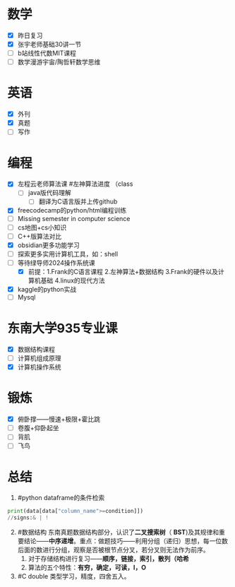 # 数学
- [x] 昨日复习
- [x] 张宇老师基础30讲一节
- [ ] b站线性代数MIT课程
- [ ] 数学漫游宇宙/陶哲轩数学思维

# 英语
- [x] 外刊
- [x] 真题
- [ ] 写作

# 编程
- [x] 左程云老师算法课 #左神算法进度  （class
	- [ ] java版代码理解
		- [ ] 翻译为C语言版并上传github
- [x] freecodecamp的python/html编程训练
- [ ] Missing semester in computer science
- [ ] cs地图+cs小知识
- [ ] C++版算法对比
- [x] obsidian更多功能学习
- [ ] 探索更多实用计算机工具，如：shell
- [ ] 等待绿导师2024操作系统课
	- [x] 前提：1.Frank的C语言课程   2.左神算法+数据结构   3.Frank的硬件以及计算机基础  4.linux的现代方法

- [x] kaggle的python实战
- [ ] Mysql

# 东南大学935专业课
- [x] 数据结构课程
- [ ] 计算机组成原理
- [x] 计算机操作系统

# 锻炼
- [x] 俯卧撑——慢速+极限+霍比跳
- [ ] 卷腹+仰卧起坐
- [ ] 背肌
- [ ] 飞鸟

# 总结
1.  #python  dataframe的条件检索
```python
print(data[data["column_name">=condition]])
//signs:& | !
```
2. #数据结构 东南真题数据结构部分，认识了**二叉搜索树**（ **BST**)及其规律和重要结论——**中序递增**。重点：做题技巧——利用分组（递归）思想，每一位数后面的数进行分组，观察是否被根节点分叉，若分叉则无法作为前序。
	1. 对于存储结构进行复习——**顺序，链接，索引，散列（哈希**
	2. 算法的五个特性：**有穷，确定，可读，I，O**
3. #C  double 类型学习，精度，四舍五入。






